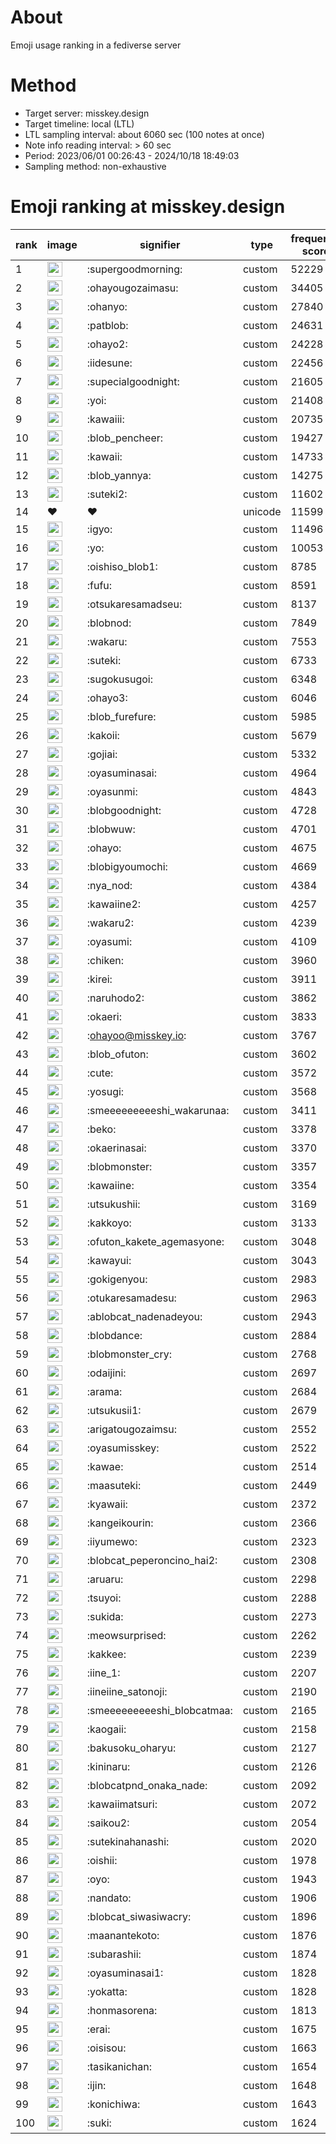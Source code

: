 # About
Emoji usage ranking in a fediverse server

# Method
- Target server: misskey.design
- Target timeline: local (LTL)
- LTL sampling interval: about 6060 sec (100 notes at once)
- Note info reading interval: > 60 sec
- Period: 2023/06/01 00:26:43 - 2024/10/18 18:49:03 
- Sampling method: non-exhaustive

# Emoji ranking at misskey.design

|rank|image|signifier|type|frequency score|
|----|----|----|----|----|
|1|<img height="24" src="https://misskey.design/emoji/supergoodmorning.webp">|:supergoodmorning:|custom|52229|
|2|<img height="24" src="https://misskey.design/emoji/ohayougozaimasu.webp">|:ohayougozaimasu:|custom|34405|
|3|<img height="24" src="https://misskey.design/emoji/ohanyo.webp">|:ohanyo:|custom|27840|
|4|<img height="24" src="https://misskey.design/emoji/patblob.webp">|:patblob:|custom|24631|
|5|<img height="24" src="https://misskey.design/emoji/ohayo2.webp">|:ohayo2:|custom|24228|
|6|<img height="24" src="https://misskey.design/emoji/iidesune.webp">|:iidesune:|custom|22456|
|7|<img height="24" src="https://misskey.design/emoji/supecialgoodnight.webp">|:supecialgoodnight:|custom|21605|
|8|<img height="24" src="https://misskey.design/emoji/yoi.webp">|:yoi:|custom|21408|
|9|<img height="24" src="https://misskey.design/emoji/kawaiii.webp">|:kawaiii:|custom|20735|
|10|<img height="24" src="https://misskey.design/emoji/blob_pencheer.webp">|:blob_pencheer:|custom|19427|
|11|<img height="24" src="https://misskey.design/emoji/kawaii.webp">|:kawaii:|custom|14733|
|12|<img height="24" src="https://misskey.design/emoji/blob_yannya.webp">|:blob_yannya:|custom|14275|
|13|<img height="24" src="https://misskey.design/emoji/suteki2.webp">|:suteki2:|custom|11602|
|14|❤|❤|unicode|11599|
|15|<img height="24" src="https://misskey.design/emoji/igyo.webp">|:igyo:|custom|11496|
|16|<img height="24" src="https://misskey.design/emoji/yo.webp">|:yo:|custom|10053|
|17|<img height="24" src="https://misskey.design/emoji/oishiso_blob1.webp">|:oishiso_blob1:|custom|8785|
|18|<img height="24" src="https://misskey.design/emoji/fufu.webp">|:fufu:|custom|8591|
|19|<img height="24" src="https://misskey.design/emoji/otsukaresamadseu.webp">|:otsukaresamadseu:|custom|8137|
|20|<img height="24" src="https://misskey.design/emoji/blobnod.webp">|:blobnod:|custom|7849|
|21|<img height="24" src="https://misskey.design/emoji/wakaru.webp">|:wakaru:|custom|7553|
|22|<img height="24" src="https://misskey.design/emoji/suteki.webp">|:suteki:|custom|6733|
|23|<img height="24" src="https://misskey.design/emoji/sugokusugoi.webp">|:sugokusugoi:|custom|6348|
|24|<img height="24" src="https://misskey.design/emoji/ohayo3.webp">|:ohayo3:|custom|6046|
|25|<img height="24" src="https://misskey.design/emoji/blob_furefure.webp">|:blob_furefure:|custom|5985|
|26|<img height="24" src="https://misskey.design/emoji/kakoii.webp">|:kakoii:|custom|5679|
|27|<img height="24" src="https://misskey.design/emoji/gojiai.webp">|:gojiai:|custom|5332|
|28|<img height="24" src="https://misskey.design/emoji/oyasuminasai.webp">|:oyasuminasai:|custom|4964|
|29|<img height="24" src="https://misskey.design/emoji/oyasunmi.webp">|:oyasunmi:|custom|4843|
|30|<img height="24" src="https://misskey.design/emoji/blobgoodnight.webp">|:blobgoodnight:|custom|4728|
|31|<img height="24" src="https://misskey.design/emoji/blobwuw.webp">|:blobwuw:|custom|4701|
|32|<img height="24" src="https://misskey.design/emoji/ohayo.webp">|:ohayo:|custom|4675|
|33|<img height="24" src="https://misskey.design/emoji/blobigyoumochi.webp">|:blobigyoumochi:|custom|4669|
|34|<img height="24" src="https://misskey.design/emoji/nya_nod.webp">|:nya_nod:|custom|4384|
|35|<img height="24" src="https://misskey.design/emoji/kawaiine2.webp">|:kawaiine2:|custom|4257|
|36|<img height="24" src="https://misskey.design/emoji/wakaru2.webp">|:wakaru2:|custom|4239|
|37|<img height="24" src="https://misskey.design/emoji/oyasumi.webp">|:oyasumi:|custom|4109|
|38|<img height="24" src="https://misskey.design/emoji/chiken.webp">|:chiken:|custom|3960|
|39|<img height="24" src="https://misskey.design/emoji/kirei.webp">|:kirei:|custom|3911|
|40|<img height="24" src="https://misskey.design/emoji/naruhodo2.webp">|:naruhodo2:|custom|3862|
|41|<img height="24" src="https://misskey.design/emoji/okaeri.webp">|:okaeri:|custom|3833|
|42|<img height="24" src="https://misskey.design/emoji/ohayoo.webp">|:ohayoo@misskey.io:|custom|3767|
|43|<img height="24" src="https://misskey.design/emoji/blob_ofuton.webp">|:blob_ofuton:|custom|3602|
|44|<img height="24" src="https://misskey.design/emoji/cute.webp">|:cute:|custom|3572|
|45|<img height="24" src="https://misskey.design/emoji/yosugi.webp">|:yosugi:|custom|3568|
|46|<img height="24" src="https://misskey.design/emoji/smeeeeeeeeeshi_wakarunaa.webp">|:smeeeeeeeeeshi_wakarunaa:|custom|3411|
|47|<img height="24" src="https://misskey.design/emoji/beko.webp">|:beko:|custom|3378|
|48|<img height="24" src="https://misskey.design/emoji/okaerinasai.webp">|:okaerinasai:|custom|3370|
|49|<img height="24" src="https://misskey.design/emoji/blobmonster.webp">|:blobmonster:|custom|3357|
|50|<img height="24" src="https://misskey.design/emoji/kawaiine.webp">|:kawaiine:|custom|3354|
|51|<img height="24" src="https://misskey.design/emoji/utsukushii.webp">|:utsukushii:|custom|3169|
|52|<img height="24" src="https://misskey.design/emoji/kakkoyo.webp">|:kakkoyo:|custom|3133|
|53|<img height="24" src="https://misskey.design/emoji/ofuton_kakete_agemasyone.webp">|:ofuton_kakete_agemasyone:|custom|3048|
|54|<img height="24" src="https://misskey.design/emoji/kawayui.webp">|:kawayui:|custom|3043|
|55|<img height="24" src="https://misskey.design/emoji/gokigenyou.webp">|:gokigenyou:|custom|2983|
|56|<img height="24" src="https://misskey.design/emoji/otukaresamadesu.webp">|:otukaresamadesu:|custom|2963|
|57|<img height="24" src="https://misskey.design/emoji/ablobcat_nadenadeyou.webp">|:ablobcat_nadenadeyou:|custom|2943|
|58|<img height="24" src="https://misskey.design/emoji/blobdance.webp">|:blobdance:|custom|2884|
|59|<img height="24" src="https://misskey.design/emoji/blobmonster_cry.webp">|:blobmonster_cry:|custom|2768|
|60|<img height="24" src="https://misskey.design/emoji/odaijini.webp">|:odaijini:|custom|2697|
|61|<img height="24" src="https://misskey.design/emoji/arama.webp">|:arama:|custom|2684|
|62|<img height="24" src="https://misskey.design/emoji/utsukusii1.webp">|:utsukusii1:|custom|2679|
|63|<img height="24" src="https://misskey.design/emoji/arigatougozaimsu.webp">|:arigatougozaimsu:|custom|2552|
|64|<img height="24" src="https://misskey.design/emoji/oyasumisskey.webp">|:oyasumisskey:|custom|2522|
|65|<img height="24" src="https://misskey.design/emoji/kawae.webp">|:kawae:|custom|2514|
|66|<img height="24" src="https://misskey.design/emoji/maasuteki.webp">|:maasuteki:|custom|2449|
|67|<img height="24" src="https://misskey.design/emoji/kyawaii.webp">|:kyawaii:|custom|2372|
|68|<img height="24" src="https://misskey.design/emoji/kangeikourin.webp">|:kangeikourin:|custom|2366|
|69|<img height="24" src="https://misskey.design/emoji/iiyumewo.webp">|:iiyumewo:|custom|2323|
|70|<img height="24" src="https://misskey.design/emoji/blobcat_peperoncino_hai2.webp">|:blobcat_peperoncino_hai2:|custom|2308|
|71|<img height="24" src="https://misskey.design/emoji/aruaru.webp">|:aruaru:|custom|2298|
|72|<img height="24" src="https://misskey.design/emoji/tsuyoi.webp">|:tsuyoi:|custom|2288|
|73|<img height="24" src="https://misskey.design/emoji/sukida.webp">|:sukida:|custom|2273|
|74|<img height="24" src="https://misskey.design/emoji/meowsurprised.webp">|:meowsurprised:|custom|2262|
|75|<img height="24" src="https://misskey.design/emoji/kakkee.webp">|:kakkee:|custom|2239|
|76|<img height="24" src="https://misskey.design/emoji/iine_1.webp">|:iine_1:|custom|2207|
|77|<img height="24" src="https://misskey.design/emoji/iineiine_satonoji.webp">|:iineiine_satonoji:|custom|2190|
|78|<img height="24" src="https://misskey.design/emoji/smeeeeeeeeeshi_blobcatmaa.webp">|:smeeeeeeeeeshi_blobcatmaa:|custom|2165|
|79|<img height="24" src="https://misskey.design/emoji/kaogaii.webp">|:kaogaii:|custom|2158|
|80|<img height="24" src="https://misskey.design/emoji/bakusoku_oharyu.webp">|:bakusoku_oharyu:|custom|2127|
|81|<img height="24" src="https://misskey.design/emoji/kininaru.webp">|:kininaru:|custom|2126|
|82|<img height="24" src="https://misskey.design/emoji/blobcatpnd_onaka_nade.webp">|:blobcatpnd_onaka_nade:|custom|2092|
|83|<img height="24" src="https://misskey.design/emoji/kawaiimatsuri.webp">|:kawaiimatsuri:|custom|2072|
|84|<img height="24" src="https://misskey.design/emoji/saikou2.webp">|:saikou2:|custom|2054|
|85|<img height="24" src="https://misskey.design/emoji/sutekinahanashi.webp">|:sutekinahanashi:|custom|2020|
|86|<img height="24" src="https://misskey.design/emoji/oishii.webp">|:oishii:|custom|1978|
|87|<img height="24" src="https://misskey.design/emoji/oyo.webp">|:oyo:|custom|1943|
|88|<img height="24" src="https://misskey.design/emoji/nandato.webp">|:nandato:|custom|1906|
|89|<img height="24" src="https://misskey.design/emoji/blobcat_siwasiwacry.webp">|:blobcat_siwasiwacry:|custom|1896|
|90|<img height="24" src="https://misskey.design/emoji/maanantekoto.webp">|:maanantekoto:|custom|1876|
|91|<img height="24" src="https://misskey.design/emoji/subarashii.webp">|:subarashii:|custom|1874|
|92|<img height="24" src="https://misskey.design/emoji/oyasuminasai1.webp">|:oyasuminasai1:|custom|1828|
|93|<img height="24" src="https://misskey.design/emoji/yokatta.webp">|:yokatta:|custom|1828|
|94|<img height="24" src="https://misskey.design/emoji/honmasorena.webp">|:honmasorena:|custom|1813|
|95|<img height="24" src="https://misskey.design/emoji/erai.webp">|:erai:|custom|1675|
|96|<img height="24" src="https://misskey.design/emoji/oisisou.webp">|:oisisou:|custom|1663|
|97|<img height="24" src="https://misskey.design/emoji/tasikanichan.webp">|:tasikanichan:|custom|1654|
|98|<img height="24" src="https://misskey.design/emoji/ijin.webp">|:ijin:|custom|1648|
|99|<img height="24" src="https://misskey.design/emoji/konichiwa.webp">|:konichiwa:|custom|1643|
|100|<img height="24" src="https://misskey.design/emoji/suki.webp">|:suki:|custom|1624|
